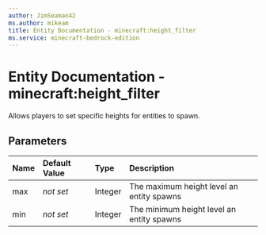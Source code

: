 ```yaml
---
author: JimSeaman42
ms.author: mikeam
title: Entity Documentation - minecraft:height_filter
ms.service: minecraft-bedrock-edition
---
```


# Entity Documentation - minecraft:height_filter

Allows players to set specific heights for entities to spawn.

## Parameters


|Name |Default Value|Type |Description |
|:-----------|:-----------|:-----------|:-----------|
| max| *not set* |Integer | The maximum height level an entity spawns |
| min| *not set* |Integer | The minimum height level an entity spawns |
